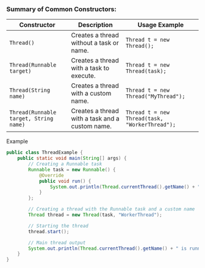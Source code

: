 ### **Summary of Common Constructors:**

| Constructor                            | Description                                     | Usage Example                                  |
| -------------------------------------- | ----------------------------------------------- | ---------------------------------------------- |
| `Thread()`                             | Creates a thread without a task or name.        | `Thread t = new Thread();`                     |
| `Thread(Runnable target)`              | Creates a thread with a task to execute.        | `Thread t = new Thread(task);`                 |
| `Thread(String name)`                  | Creates a thread with a custom name.            | `Thread t = new Thread("MyThread");`           |
| `Thread(Runnable target, String name)` | Creates a thread with a task and a custom name. | `Thread t = new Thread(task, "WorkerThread");` |
Example
```java
public class ThreadExample {
    public static void main(String[] args) {
        // Creating a Runnable task
        Runnable task = new Runnable() {
            @Override
            public void run() {
                System.out.println(Thread.currentThread().getName() + " is running.");
            }
        };

        // Creating a thread with the Runnable task and a custom name
        Thread thread = new Thread(task, "WorkerThread");

        // Starting the thread
        thread.start();

        // Main thread output
        System.out.println(Thread.currentThread().getName() + " is running.");
    }
}

```